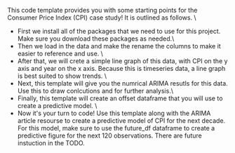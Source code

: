 This code template provides you with some starting points for the Consumer Price Index (CPI) case study! It is outlined as follows. \
- First we install all of the packages that we need to use for this project. Make sure you download these packages as needed.\
- Then we load in the data and make the rename the columns to make it easier to reference and use. \
- After that, we will crete a simple line graph of this data, with CPI on the y axis and year on the x axis. Because this is timeseries data, a line graph is best suited to show trends. \
- Next, this template will give you the numrical ARIMA resutls for this data. Use this to draw conlcutions and for further analysis.\
- Finally, this template will create an offset dataframe that you will use to create a predictive model. \
- Now it's your turn to code! Use this template along with the ARIMA article resourse to create a predictive model of CPI for the next decade. For this model, make sure to use the future_df dataframe to create a predictive figure for the next 120 observations. There are future instuction in the TODO.
